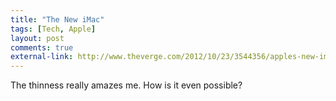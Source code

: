 ```yaml
--- 
title: "The New iMac"
tags: [Tech, Apple]
layout: post
comments: true
external-link: http://www.theverge.com/2012/10/23/3544356/apples-new-imac-first-hands-on
---
```


The thinness really amazes me. How is it even possible?